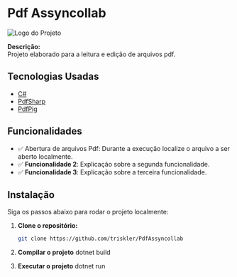 # Pdf Assyncollab

![Logo do Projeto](link-da-imagem-ou-logo)

**Descrição:**  
Projeto elaborado para a leitura e edição de arquivos pdf.

## Tecnologias Usadas

- [C#](https://learn.microsoft.com/pt-pt/dotnet/csharp/)
- [PdfSharp](https://docs.pdfsharp.net/)
- [PdfPig](https://www.nuget.org/packages/PdfPig/0.1.5-alpha002)

## Funcionalidades

- ✅ Abertura de arquivos Pdf: Durante a execução localize o arquivo a ser aberto localmente.
- ✅ **Funcionalidade 2**: Explicação sobre a segunda funcionalidade.
- ✅ **Funcionalidade 3**: Explicação sobre a terceira funcionalidade.

## Instalação

Siga os passos abaixo para rodar o projeto localmente:

1. **Clone o repositório:**
   ```bash
   git clone https://github.com/triskler/PdfAssyncollab

2. **Compilar o projeto**
      dotnet build

3. **Executar o projeto**
      dotnet run

   

